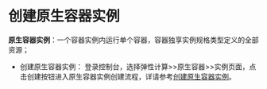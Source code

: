 # 创建原生容器实例  
  
**原生容器实例**：一个容器实例内运行单个容器，容器独享实例规格类型定义的全部资源；  

* 创建原生容器实例： 登录控制台，选择弹性计算>>原生容器>>实例页面，点击创建按钮进入原生容器实例创建流程，详请参考[创建原生容器实例](https://docs.jdcloud.com/cn/native-container/create-to-instance)。  

 
